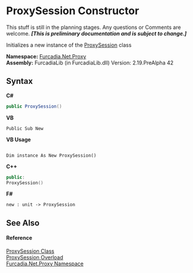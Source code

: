 # ProxySession Constructor 
This stuff is still in the planning stages. Any questions or Comments are welcome. _**\[This is preliminary documentation and is subject to change.\]**_

Initializes a new instance of the <a href="T_Furcadia_Net_Proxy_ProxySession">ProxySession</a> class

**Namespace:**&nbsp;<a href="N_Furcadia_Net_Proxy">Furcadia.Net.Proxy</a><br />**Assembly:**&nbsp;FurcadiaLib (in FurcadiaLib.dll) Version: 2.19.PreAlpha 42

## Syntax

**C#**<br />
``` C#
public ProxySession()
```

**VB**<br />
``` VB
Public Sub New
```

**VB Usage**<br />
``` VB Usage

Dim instance As New ProxySession()
```

**C++**<br />
``` C++
public:
ProxySession()
```

**F#**<br />
``` F#
new : unit -> ProxySession
```


## See Also


#### Reference
<a href="T_Furcadia_Net_Proxy_ProxySession">ProxySession Class</a><br /><a href="Overload_Furcadia_Net_Proxy_ProxySession__ctor">ProxySession Overload</a><br /><a href="N_Furcadia_Net_Proxy">Furcadia.Net.Proxy Namespace</a><br />